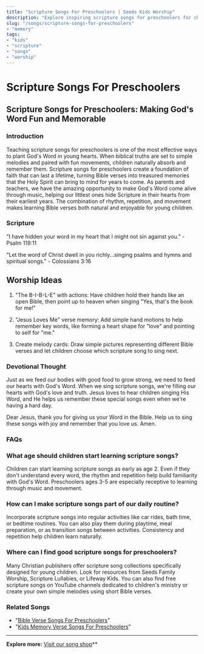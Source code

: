 ```yaml
---
title: "Scripture Songs For Preschoolers | Seeds Kids Worship"
description: "Explore inspiring scripture songs for preschoolers for children's worship and faith development. Biblical music resources for families and ministry."
slug: "/songs/scripture-songs-for-preschoolers"
- "memory"
tags:
- "kids"
- "scripture"
- "songs"
- "worship"
---
```


# Scripture Songs For Preschoolers

## Scripture Songs for Preschoolers: Making God's Word Fun and Memorable

### Introduction
Teaching scripture songs for preschoolers is one of the most effective ways to plant God's Word in young hearts. When biblical truths are set to simple melodies and paired with fun movements, children naturally absorb and remember them. Scripture songs for preschoolers create a foundation of faith that can last a lifetime, turning Bible verses into treasured memories that the Holy Spirit can bring to mind for years to come. As parents and teachers, we have the amazing opportunity to make God's Word come alive through music, helping our littlest ones hide Scripture in their hearts from their earliest years. The combination of rhythm, repetition, and movement makes learning Bible verses both natural and enjoyable for young children.

### Scripture
"I have hidden your word in my heart that I might not sin against you." - Psalm 119:11

"Let the word of Christ dwell in you richly...singing psalms and hymns and spiritual songs." - Colossians 3:16

## Worship Ideas
1. "The B-I-B-L-E" with actions: Have children hold their hands like an open Bible, then point up to heaven when singing "Yes, that's the book for me!"

2. "Jesus Loves Me" verse memory: Add simple hand motions to help remember key words, like forming a heart shape for "love" and pointing to self for "me."

3. Create melody cards: Draw simple pictures representing different Bible verses and let children choose which scripture song to sing next.

### Devotional Thought
Just as we feed our bodies with good food to grow strong, we need to feed our hearts with God's Word. When we sing scripture songs, we're filling our hearts with God's love and truth. Jesus loves to hear children singing His Word, and He helps us remember these special songs even when we're having a hard day.

Dear Jesus, thank you for giving us your Word in the Bible. Help us to sing these songs with joy and remember that you love us. Amen.

### FAQs

### What age should children start learning scripture songs?
Children can start learning scripture songs as early as age 2. Even if they don't understand every word, the rhythm and repetition help build familiarity with God's Word. Preschoolers ages 3-5 are especially receptive to learning through music and movement.

### How can I make scripture songs part of our daily routine?
Incorporate scripture songs into regular activities like car rides, bath time, or bedtime routines. You can also play them during playtime, meal preparation, or as transition songs between activities. Consistency and repetition help children learn naturally.

### Where can I find good scripture songs for preschoolers?
Many Christian publishers offer scripture song collections specifically designed for young children. Look for resources from Seeds Family Worship, Scripture Lullabies, or Lifeway Kids. You can also find free scripture songs on YouTube channels dedicated to children's ministry or create your own simple melodies using short Bible verses.

### Related Songs

- "[Bible Verse Songs For Preschoolers](/songs/bible-verse-songs-for-preschoolers/)"
- "[Kids Memory Verse Songs For Preschoolers](/songs/kids-memory-verse-songs-for-preschoolers/)"

---

**Explore more:** [Visit our song shop](https://seedskidsworship.com/shop)**

<!-- Schema Markup -->
<script type="application/ld+json">
{
  "@context": "https://schema.org",
  "@type": "MusicRecording",
  "name": "Scripture Songs For Preschoolers",
  "byArtist": {
    "@type": "MusicGroup",
    "name": "Seeds Kids Worship"
  },
  "isFamilyFriendly": true,
  "url": "https://seedskidsworship.com/songs/scripture-songs-for-preschoolers/"
}
</script>